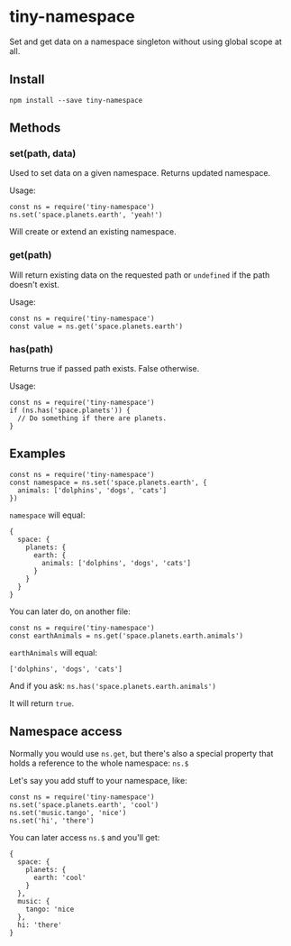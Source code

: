 # tiny-namespace
Set and get data on a namespace singleton without using global scope at all.

## Install

`npm install --save tiny-namespace`

## Methods

### set(path, data)

Used to set data on a given namespace.
Returns updated namespace.

Usage:

```
const ns = require('tiny-namespace')
ns.set('space.planets.earth', 'yeah!')
```

Will create or extend an existing namespace.

### get(path)

Will return existing data on the requested path or `undefined` if the path doesn't exist.

Usage:
```
const ns = require('tiny-namespace')
const value = ns.get('space.planets.earth')
```

### has(path)

Returns true if passed path exists.
False otherwise.

Usage:
```
const ns = require('tiny-namespace')
if (ns.has('space.planets')) {
  // Do something if there are planets.
}
```

## Examples

```
const ns = require('tiny-namespace')
const namespace = ns.set('space.planets.earth', {
  animals: ['dolphins', 'dogs', 'cats']
})
```

`namespace` will equal:
```
{
  space: {
    planets: {
      earth: {
        animals: ['dolphins', 'dogs', 'cats']
      }
    }
  }
}
```

You can later do, on another file:
```
const ns = require('tiny-namespace')
const earthAnimals = ns.get('space.planets.earth.animals')
```

`earthAnimals` will equal:
```
['dolphins', 'dogs', 'cats']
```

And if you ask:
`ns.has('space.planets.earth.animals')`

It will return `true`.

## Namespace access

Normally you would use `ns.get`, but there's also a special property that holds a reference to the whole namespace:
`ns.$`

Let's say you add stuff to your namespace, like:
```
const ns = require('tiny-namespace')
ns.set('space.planets.earth', 'cool')
ns.set('music.tango', 'nice')
ns.set('hi', 'there')
```

You can later access `ns.$` and you'll get:
```
{
  space: {
    planets: {
      earth: 'cool'
    }
  },
  music: {
    tango: 'nice
  },
  hi: 'there'
}
```
